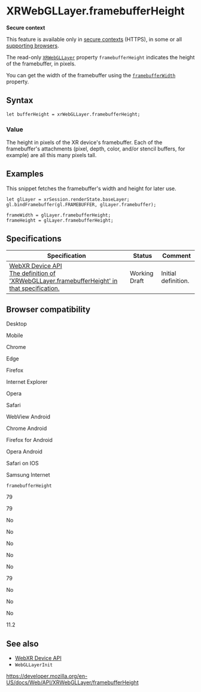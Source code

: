 XRWebGLLayer.framebufferHeight
==============================

**Secure context**

This feature is available only in [secure contexts](https://developer.mozilla.org/en-US/docs/Web/Security/Secure_Contexts) (HTTPS), in some or all [supporting browsers](#browser_compatibility).

The read-only [`XRWebGLLayer`](../xrwebgllayer) property `framebufferHeight` indicates the height of the framebuffer, in pixels.

You can get the width of the framebuffer using the [`framebufferWidth`](framebufferwidth) property.

Syntax
------

    let bufferHeight = xrWebGLLayer.framebufferHeight;

### Value

The height in pixels of the XR device's framebuffer. Each of the framebuffer's attachments (pixel, depth, color, and/or stencil buffers, for example) are all this many pixels tall.

Examples
--------

This snippet fetches the framebuffer's width and height for later use.

    let glLayer = xrSession.renderState.baseLayer;
    gl.bindFramebuffer(gl.FRAMEBUFFER, glLayer.framebuffer);

    frameWidth = glLayer.framebufferHeight;
    frameHeight = glLayer.framebufferHeight;

Specifications
--------------

<table><thead><tr class="header"><th>Specification</th><th>Status</th><th>Comment</th></tr></thead><tbody><tr class="odd"><td><a href="https://immersive-web.github.io/webxr/#dom-xrwebgllayer-framebufferheight">WebXR Device API<br />
<span class="small">The definition of 'XRWebGLLayer.framebufferHeight' in that specification.</span></a></td><td><span class="spec-wd">Working Draft</span></td><td>Initial definition.</td></tr></tbody></table>

Browser compatibility
---------------------

Desktop

Mobile

Chrome

Edge

Firefox

Internet Explorer

Opera

Safari

WebView Android

Chrome Android

Firefox for Android

Opera Android

Safari on IOS

Samsung Internet

`framebufferHeight`

79

79

No

No

No

No

No

79

No

No

No

11.2

See also
--------

-   [WebXR Device API](../webxr_device_api)
-   <span class="page-not-created">`WebGLLayerInit`</span>

<a href="https://developer.mozilla.org/en-US/docs/Web/API/XRWebGLLayer/framebufferHeight" class="_attribution-link">https://developer.mozilla.org/en-US/docs/Web/API/XRWebGLLayer/framebufferHeight</a>
